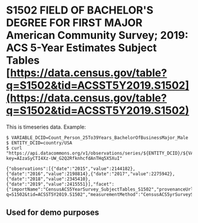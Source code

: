 
# S1502 FIELD OF BACHELOR'S DEGREE FOR FIRST MAJOR American Community Survey; 2019: ACS 5-Year Estimates Subject Tables [https://data.census.gov/table?q=S1502&tid=ACSST5Y2019.S1502](https://data.census.gov/table?q=S1502&tid=ACSST5Y2019.S1502)

This is timeseries data. Example:

```
$ VARIABLE_DCID=Count_Person_25To39Years_BachelorOfBusinessMajor_Male
$ ENTITY_DCID=country/USA
$ curl "https://api.datacommons.org/v1/observations/series/${ENTITY_DCID}/${VARIABLE_DCID}?key=AIzaSyCTI4Xz-UW_G2Q2RfknhcfdAnTHq5X5XuI"

{"observations":[{"date":"2015","value":2144182},{"date":"2016","value":2198814},{"date":"2017","value":2275942},{"date":"2018","value":2345410},{"date":"2019","value":2415551}],"facet":{"importName":"CensusACS5YearSurvey_SubjectTables_S1502","provenanceUrl":"https://data.census.gov/cedsci/table?q=S1502&tid=ACSST5Y2019.S1502","measurementMethod":"CensusACS5yrSurveySubjectTable"}}

```


## Used for demo purposes
